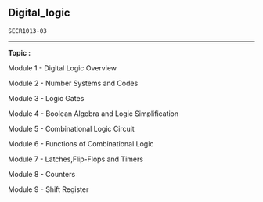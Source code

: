 ## Digital_logic
`SECR1013-03`

---

**Topic :** 

Module 1 - Digital Logic Overview

Module 2 - Number Systems and Codes

Module 3 - Logic Gates

Module 4 - Boolean Algebra and Logic Simplification

Module 5 - Combinational Logic Circuit

Module 6 - Functions of Combinational Logic

Module 7 - Latches,Flip-Flops and Timers

Module 8 - Counters

Module 9 - Shift Register
